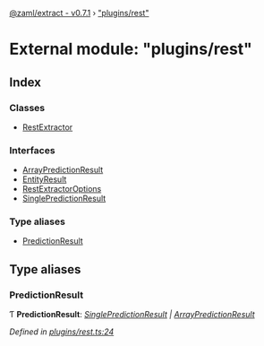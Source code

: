 [@zaml/extract - v0.7.1](../README.md) › ["plugins/rest"](_plugins_rest_.md)

# External module: "plugins/rest"

## Index

### Classes

* [RestExtractor](../classes/_plugins_rest_.restextractor.md)

### Interfaces

* [ArrayPredictionResult](../interfaces/_plugins_rest_.arraypredictionresult.md)
* [EntityResult](../interfaces/_plugins_rest_.entityresult.md)
* [RestExtractorOptions](../interfaces/_plugins_rest_.restextractoroptions.md)
* [SinglePredictionResult](../interfaces/_plugins_rest_.singlepredictionresult.md)

### Type aliases

* [PredictionResult](_plugins_rest_.md#predictionresult)

## Type aliases

###  PredictionResult

Ƭ **PredictionResult**: *[SinglePredictionResult](../interfaces/_plugins_rest_.singlepredictionresult.md) | [ArrayPredictionResult](../interfaces/_plugins_rest_.arraypredictionresult.md)*

*Defined in [plugins/rest.ts:24](https://github.com/nexushubs/zaml-lang/blob/4389e8b/packages/zaml-extract/src/plugins/rest.ts#L24)*
